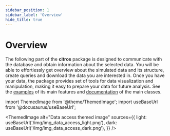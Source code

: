 ```yaml
---
sidebar_position: 1
sidebar_label: 'Overview'
hide_title: true
---
```

# Overview

The following part of the **citros** package is designed to communicate with the database and obtain information about the selected data. 
You will be able to effortlessly get overview about the simulated data and its structure, create queries and download the data you are interested in. Once you have your data, the package provides set of tools for data visualization and manipulation, making it easy to prepare your data for future analysis. See the [examples](data_access/getting_started.md) of its main features and [documentation](../documentation/access/citros_db.md) of the main classes.

import ThemedImage from '@theme/ThemedImage';
import useBaseUrl from '@docusaurus/useBaseUrl';

<ThemedImage
  alt="Data access themed image"
  sources={{
    light: useBaseUrl('/img/img_data_access_light.png'),
    dark: useBaseUrl('/img/img_data_access_dark.png'),
  }}
/>
